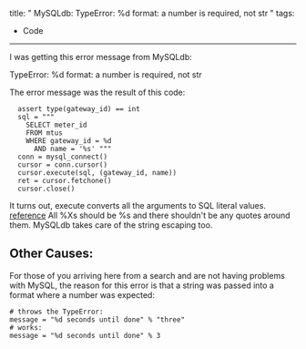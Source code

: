 title: " MySQLdb: TypeError: %d format: a number is required, not str "
tags:
- Code
---


I was getting this error message from MySQLdb:

TypeError: %d format: a number is required, not str

The error message was the result of this code:

```
  assert type(gateway_id) == int
  sql = """
    SELECT meter_id 
    FROM mtus 
    WHERE gateway_id = %d 
      AND name = '%s' """
  conn = mysql_connect()
  cursor = conn.cursor()
  cursor.execute(sql, (gateway_id, name))
  ret = cursor.fetchone()
  cursor.close()
```
It turns out, execute converts all the arguments to SQL literal values. [reference](http://mysql-python.sourceforge.net/MySQLdb.html#some-examples) All %Xs should be %s and there shouldn't be any quotes around them. MySQLdb takes care of the string escaping too.

## Other Causes:

For those of you arriving here from a search and are not having problems with MySQL, the reason for this error is that a string was passed into a format where a number was expected:

```
# throws the TypeError:
message = "%d seconds until done" % "three"
# works:
message = "%d seconds until done" % 3
```


